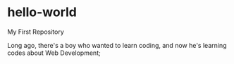 # hello-world
My First Repository

Long ago, there's a boy who wanted to learn coding, and now he's learning codes about Web Development;
